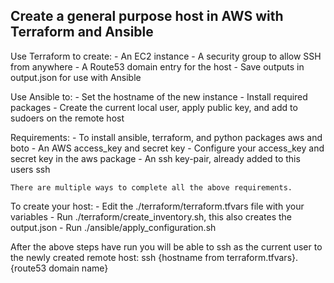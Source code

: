 ## Create a general purpose host in AWS with Terraform and Ansible

Use Terraform to create:
	- An EC2 instance
	- A security group to allow SSH from anywhere
	- A Route53 domain entry for the host
	- Save outputs in output.json for use with Ansible

Use Ansible to:
	- Set the hostname of the new instance
	- Install required packages
	- Create the current local user, apply public key, and add to sudoers on the remote host

Requirements:
	- To install ansible, terraform, and python packages aws and boto
	- An AWS access_key and secret key
	- Configure your access_key and secret key in the aws package
	- An ssh key-pair, already added to this users ssh

	There are multiple ways to complete all the above requirements.

To create your host:
	- Edit the ./terraform/terraform.tfvars file with your variables
	- Run ./terraform/create_inventory.sh, this also creates the output.json
	- Run ./ansible/apply_configuration.sh

After the above steps have run you will be able to ssh as the current user to the newly created remote host:
	ssh {hostname from terraform.tfvars}.{route53 domain name}
